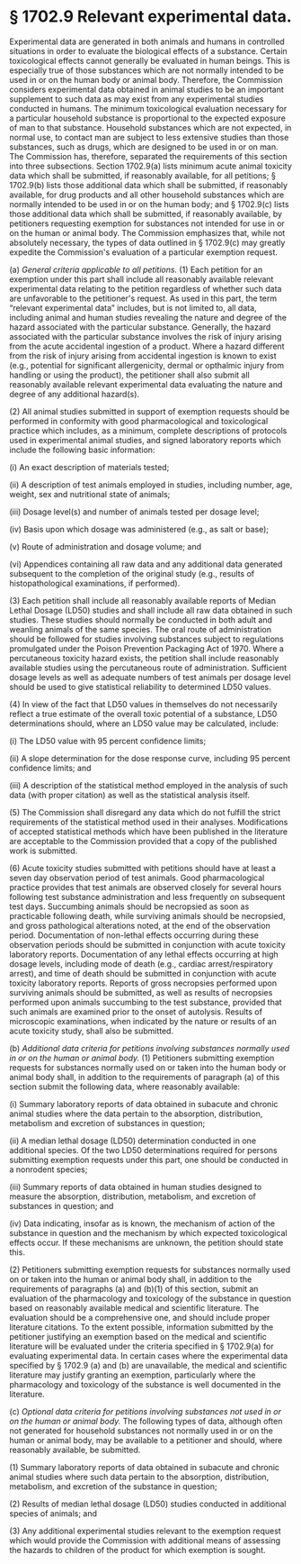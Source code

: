 # § 1702.9   Relevant experimental data.

Experimental data are generated in both animals and humans in controlled situations in order to evaluate the biological effects of a substance. Certain toxicological effects cannot generally be evaluated in human beings. This is especially true of those substances which are not normally intended to be used in or on the human body or animal body. Therefore, the Commission considers experimental data obtained in animal studies to be an important supplement to such data as may exist from any experimental studies conducted in humans. The minimum toxicological evaluation necessary for a particular household substance is proportional to the expected exposure of man to that substance. Household substances which are not expected, in normal use, to contact man are subject to less extensive studies than those substances, such as drugs, which are designed to be used in or on man. The Commission has, therefore, separated the requirements of this section into three subsections. Section 1702.9(a) lists minimum acute animal toxicity data which shall be submitted, if reasonably available, for all petitions; § 1702.9(b) lists those additional data which shall be submitted, if reasonably available, for drug products and all other household substances which are normally intended to be used in or on the human body; and § 1702.9(c) lists those additional data which shall be submitted, if reasonably available, by petitioners requesting exemption for substances not intended for use in or on the human or animal body. The Commission emphasizes that, while not absolutely necessary, the types of data outlined in § 1702.9(c) may greatly expedite the Commission's evaluation of a particular exemption request.


(a) *General criteria applicable to all petitions.* (1) Each petition for an exemption under this part shall include all reasonably available relevant experimental data relating to the petition regardless of whether such data are unfavorable to the petitioner's request. As used in this part, the term “relevant experimental data” includes, but is not limited to, all data, including animal and human studies revealing the nature and degree of the hazard associated with the particular substance. Generally, the hazard associated with the particular substance involves the risk of injury arising from the acute accidental ingestion of a product. Where a hazard different from the risk of injury arising from accidental ingestion is known to exist (e.g., potential for significant allergenicity, dermal or opthalmic injury from handling or using the product), the petitioner shall also submit all reasonably available relevant experimental data evaluating the nature and degree of any additional hazard(s).


(2) All animal studies submitted in support of exemption requests should be performed in conformity with good pharmacological and toxicological practice which includes, as a minimum, complete descriptions of protocols used in experimental animal studies, and signed laboratory reports which include the following basic information:


(i) An exact description of materials tested;


(ii) A description of test animals employed in studies, including number, age, weight, sex and nutritional state of animals;


(iii) Dosage level(s) and number of animals tested per dosage level;


(iv) Basis upon which dosage was administered (e.g., as salt or base);


(v) Route of administration and dosage volume; and


(vi) Appendices containing all raw data and any additional data generated subsequent to the completion of the original study (e.g., results of histopathological examinations, if performed).


(3) Each petition shall include all reasonably available reports of Median Lethal Dosage (LD50) studies and shall include all raw data obtained in such studies. These studies should normally be conducted in both adult and weanling animals of the same species. The oral route of administration should be followed for studies involving substances subject to regulations promulgated under the Poison Prevention Packaging Act of 1970. Where a percutaneous toxicity hazard exists, the petition shall include reasonably available studies using the percutaneous route of administration. Sufficient dosage levels as well as adequate numbers of test animals per dosage level should be used to give statistical reliability to determined LD50 values.


(4) In view of the fact that LD50 values in themselves do not necessarily reflect a true estimate of the overall toxic potential of a substance, LD50 determinations should, where an LD50 value may be calculated, include:


(i) The LD50 value with 95 percent confidence limits;


(ii) A slope determination for the dose response curve, including 95 percent confidence limits; and


(iii) A description of the statistical method employed in the analysis of such data (with proper citation) as well as the statistical analysis itself.


(5) The Commission shall disregard any data which do not fulfill the strict requirements of the statistical method used in their analyses. Modifications of accepted statistical methods which have been published in the literature are acceptable to the Commission provided that a copy of the published work is submitted.


(6) Acute toxicity studies submitted with petitions should have at least a seven day observation period of test animals. Good pharmacological practice provides that test animals are observed closely for several hours following test substance administration and less frequently on subsequent test days. Succumbing animals should be necropsied as soon as practicable following death, while surviving animals should be necropsied, and gross pathological alterations noted, at the end of the observation period. Documentation of non-lethal effects occurring during these observation periods should be submitted in conjunction with acute toxicity laboratory reports. Documentation of any lethal effects occurring at high dosage levels, including mode of death (e.g., cardiac arrest/respiratory arrest), and time of death should be submitted in conjunction with acute toxicity laboratory reports. Reports of gross necropsies performed upon surviving animals should be submitted, as well as results of necropsies performed upon animals succumbing to the test substance, provided that such animals are examined prior to the onset of autolysis. Results of microscopic examinations, when indicated by the nature or results of an acute toxicity study, shall also be submitted.


(b) *Additional data criteria for petitions involving substances normally used in or on the human or animal body.* (1) Petitioners submitting exemption requests for substances normally used on or taken into the human body or animal body shall, in addition to the requirements of paragraph (a) of this section submit the following data, where reasonably available:


(i) Summary laboratory reports of data obtained in subacute and chronic animal studies where the data pertain to the absorption, distribution, metabolism and excretion of substances in question;


(ii) A median lethal dosage (LD50) determination conducted in one additional species. Of the two LD50 determinations required for persons submitting exemption requests under this part, one should be conducted in a nonrodent species;


(iii) Summary reports of data obtained in human studies designed to measure the absorption, distribution, metabolism, and excretion of substances in question; and


(iv) Data indicating, insofar as is known, the mechanism of action of the substance in question and the mechanism by which expected toxicological effects occur. If these mechanisms are unknown, the petition should state this.


(2) Petitioners submitting exemption requests for substances normally used on or taken into the human or animal body shall, in addition to the requirements of paragraphs (a) and (b)(1) of this section, submit an evaluation of the pharmacology and toxicology of the substance in question based on reasonably available medical and scientific literature. The evaluation should be a comprehensive one, and should include proper literature citations. To the extent possible, information submitted by the petitioner justifying an exemption based on the medical and scientific literature will be evaluated under the criteria specified in § 1702.9(a) for evaluating experimental data. In certain cases where the experimental data specified by § 1702.9 (a) and (b) are unavailable, the medical and scientific literature may justify granting an exemption, particularly where the pharmacology and toxicology of the substance is well documented in the literature.


(c) *Optional data criteria for petitions involving substances not used in or on the human or animal body.* The following types of data, although often not generated for household substances not normally used in or on the human or animal body, may be available to a petitioner and should, where reasonably available, be submitted.


(1) Summary laboratory reports of data obtained in subacute and chronic animal studies where such data pertain to the absorption, distribution, metabolism, and excretion of the substance in question;


(2) Results of median lethal dosage (LD50) studies conducted in additional species of animals; and


(3) Any additional experimental studies relevant to the exemption request which would provide the Commission with additional means of assessing the hazards to children of the product for which exemption is sought.




